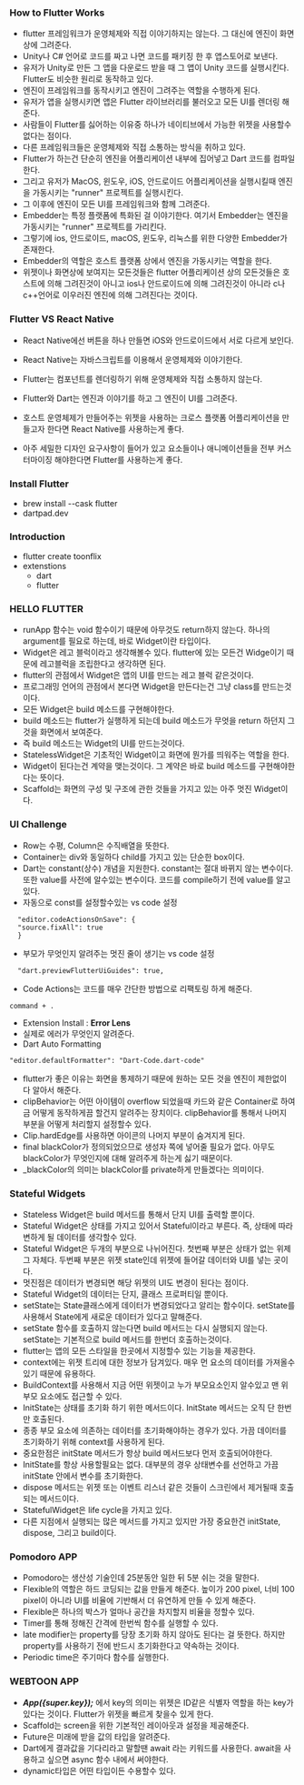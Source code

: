 ### How to Flutter Works

- flutter 프레임워크가 운영체제와 직접 이야기하지는 않는다. 그 대신에 엔진이 화면 상에 그려준다.
- Unity나 C# 언어로 코드를 짜고 나면 코드를 패키징 한 후 앱스토어로 보낸다.
- 유저가 Unity로 만든 그 앱을 다운로드 받을 때 그 앱이 Unity 코드를 실행시킨다. Flutter도 비슷한 원리로 동작하고 있다.
- 엔진이 프레임워크를 동작시키고 엔진이 그려주는 역할을 수행하게 된다.
- 유저가 앱을 실행시키면 앱은 Flutter 라이브러리를 불러오고 모든 UI를 렌더링 해준다.
- 사람들이 Flutter를 싫어하는 이유중 하나가 네이티브에서 가능한 위젯을 사용할수 없다는 점이다.
- 다른 프레임워크들은 운영체제와 직접 소통하는 방식을 취하고 있다.
- Flutter가 하는건 단순히 엔진을 어플리케이션 내부에 집어넣고 Dart 코드를 컴파일한다.
- 그리고 유저가 MacOS, 윈도우, iOS, 안드로이드 어플리케이션을 실행시킬때 엔진을 가동시키는 "runner" 프로젝트를 실행시킨다.
- 그 이후에 엔진이 모든 UI를 프레임워크와 함께 그려준다.
- Embedder는 특정 플랫폼에 특화된 걸 이야기한다. 여기서 Embedder는 엔진을 가동시키는 "runner" 프로젝트를 가리킨다.
- 그렇기에 ios, 안드로이드, macOS, 윈도우, 리눅스를 위한 다양한 Embedder가 존재한다.
- Embedder의 역할은 호스트 플랫폼 상에서 엔진을 가동시키는 역할을 한다.
- 위젯이나 화면상에 보여지는 모든것들은 flutter 어플리케이션 상의 모든것들은 호스트에 의해 그려진것이 아니고 ios나 안드로이드에 의해 그려진것이 아니라 c나 c++언어로 이우러진 엔진에 의해 그려진다는 것이다.

### Flutter VS React Native

- React Native에선 버튼을 하나 만들면 iOS와 안드로이드에서 서로 다르게 보인다.
- React Native는 자바스크립트를 이용해서 운영체제와 이야기한다.
- Flutter는 컴포넌트를 렌더링하기 위해 운영체제와 직접 소통하지 않는다.
- Flutter와 Dart는 엔진과 이야기를 하고 그 엔진이 UI를 그려준다.

- 호스트 운영체제가 만들어주는 위젯을 사용하는 크로스 플랫폼 어플리케이션을 만들고자 한다면 React Native를 사용하는게 좋다.
- 아주 세밀한 디자인 요구사항이 들어가 있고 요소들이나 애니메이션들을 전부 커스터마이징 해야한다면 Flutter를 사용하는게 좋다.

### Install Flutter

- brew install --cask flutter
- dartpad.dev

### Introduction

- flutter create toonflix
- extenstions
  - dart
  - flutter

### HELLO FLUTTER

- runApp 함수는 void 함수이기 때문에 아무것도 return하지 않는다. 하나의 argument를 필요로 하는데, 바로 Widget이란 타입이다.
- Widget은 레고 블럭이라고 생각해볼수 있다. flutter에 있는 모든건 Widge이기 때문에 레고블럭을 조립한다고 생각하면 된다.
- flutter의 관점에서 Widget은 앱의 UI를 만드는 레고 블럭 같은것이다.
- 프로그래밍 언어의 관점에서 본다면 Widget을 만든다는건 그냥 class를 만드는것이다.
- 모든 Widget은 build 메소드를 구현해야한다.
- build 메소드는 flutter가 실행하게 되는데 build 메소드가 무엇을 return 하던지 그것을 화면에서 보여준다.
- 즉 build 메소드는 Widget의 UI를 만드는것이다.
- StatelessWidget은 기초적인 Widget이고 화면에 뭔가를 띄워주는 역할을 한다.
- Widget이 된다는건 계약을 맺는것이다. 그 계약은 바로 build 메소드를 구현해야한다는 뜻이다.
- Scaffold는 화면의 구성 및 구조에 관한 것들을 가지고 있는 아주 멋진 Widget이다.

### UI Challenge

- Row는 수평, Column은 수직배열을 뜻한다.
- Container는 div와 동일하다 child를 가지고 있는 단순한 box이다.
- Dart는 constant(상수) 개념을 지원한다. constant는 절대 바뀌지 않는 변수이다. 또한 value를 사전에 알수있는 변수이다. 코드를 compile하기 전에 value를 알고 있다.
- 자동으로 const를 설정할수있는 vs code 설정

```
  "editor.codeActionsOnSave": {
  "source.fixAll": true
  }
```

- 부모가 무엇인지 알려주는 멋진 줄이 생기는 vs code 설정

```
  "dart.previewFlutterUiGuides": true,
```

- Code Actions는 코드를 매우 간단한 방법으로 리팩토링 하게 해준다.

```
command + .
```

- Extension Install : **Error Lens**
- 실제로 에러가 무엇인지 알려준다.
- Dart Auto Formatting

```
"editor.defaultFormatter": "Dart-Code.dart-code"
```

- flutter가 좋은 이유는 화면을 통제하기 때문에 원하는 모든 것을 엔진이 제한없이 다 알아서 해준다.
- clipBehavior는 어떤 아이템이 overflow 되었을때 카드와 같은 Container로 하여금 어떻게 동작하게끔 할건지 알려주는 장치이다. clipBehavior를 통해서 나머지 부분을 어떻게 처리할지 설정할수 있다.
- Clip.hardEdge를 사용하면 아이콘의 나머지 부분이 숨겨지게 된다.
- final blackColor가 정의되었으므로 생성자 쪽에 넣어줄 필요가 없다. 아무도 blackColor가 무엇인지에 대해 알려주게 하는게 싫기 때문이다.
- \_blackColor의 의미는 blackColor를 private하게 만들겠다는 의미이다.

### Stateful Widgets

- Stateless Widget은 build 메서드를 통해서 단지 UI를 출력할 뿐이다.
- Stateful Widget은 상태를 가지고 있어서 Stateful이라고 부른다. 즉, 상태에 따라 변하게 될 데이터를 생각할수 있다.
- Stateful Widget은 두개의 부분으로 나뉘어진다. 첫번째 부분은 상태가 없는 위제 그 자체다. 두번째 부분은 위젯 state인데 위젯에 들어갈 데이터와 UI를 넣는 곳이다.
- 멋진점은 데이터가 변경되면 해당 위젯의 UI도 변경이 된다는 점이다.
- Stateful Widget의 데이터는 단지, 클래스 프로퍼티일 뿐이다.
- setState는 State클래스에게 데이터가 변경되었다고 알리는 함수이다. setState를 사용해서 State에게 새로운 데이터가 있다고 말해준다.
- setState 함수를 호출하지 않는다면 build 메서드는 다시 실행되지 않는다. setState는 기본적으로 build 메서드를 한번더 호출하는것이다.
- flutter는 앱의 모든 스타일을 한곳에서 지정할수 있는 기능을 제공한다.
- context에는 위젯 트리에 대한 정보가 담겨있다. 매우 먼 요소의 데이터를 가져올수 있기 때문에 유용하다.
- BuildContext를 사용해서 지금 어떤 위젯이고 누가 부모요소인지 알수있고 맨 위 부모 요소에도 접근할 수 있다.
- InitState는 상태를 초기화 하기 위한 메서드이다. InitState 메서드는 오직 단 한번만 호출된다.
- 종종 부모 요소에 의존하는 데이터를 초기화해야하는 경우가 있다. 가끔 데이터를 초기화하기 위해 context를 사용하게 된다.
- 중요한점은 initState 메서드가 항상 build 메서드보다 먼저 호출되어야한다.
- InitState를 항상 사용할필요는 없다. 대부분의 경우 상태변수를 선언하고 가끔 initState 안에서 변수를 초기화한다.
- dispose 메서드는 위젯 또는 이벤트 리스너 같은 것들이 스크린에서 제거될때 호출되는 메서드이다.
- StatefulWidget은 life cycle을 가지고 있다.
- 다른 지점에서 실행되는 많은 메서드를 가지고 있지만 가장 중요한건 initState, dispose, 그리고 build이다.

### Pomodoro APP

- Pomodoro는 생산성 기술인데 25분동안 일한 뒤 5분 쉬는 것을 말한다.
- Flexible의 역할은 하드 코딩되는 값을 만들게 해준다. 높이가 200 pixel, 너비 100 pixel이 아니라 UI를 비율에 기반해서 더 유연하게 만들 수 있게 해준다.
- Flexible은 하나의 박스가 얼마나 공간을 차지할지 비율을 정할수 있다.
- Timer를 통해 정해진 간격에 한번씩 함수를 실행할 수 있다.
- late modifier는 property를 당장 초기화 하지 않아도 된다는 걸 뜻한다. 하지만 property를 사용하기 전에 반드시 초기화한다고 약속하는 것이다.
- Periodic time은 주기마다 함수를 실행한다.

### WEBTOON APP

- **_App({super.key});_** 에서 key의 의미는 위젯은 ID같은 식별자 역할을 하는 key가 있다는 것이다. Flutter가 위젯을 빠르게 찾을수 있게 한다.
- Scaffold는 screen을 위한 기본적인 레이아웃과 설정을 제공해준다.
- Future은 미래에 받을 값의 타입을 알려준다.
- Dart에게 결과값을 기다리라고 말할땐 await 라는 키워드를 사용한다. await을 사용하고 싶으면 async 함수 내에서 써야한다.
- dynamic타입은 어떤 타입이든 수용할수 있다.
